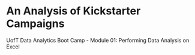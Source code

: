 # An Analysis of Kickstarter Campaigns
UofT Data Analytics Boot Camp - Module 01: Performing Data Analysis on Excel
